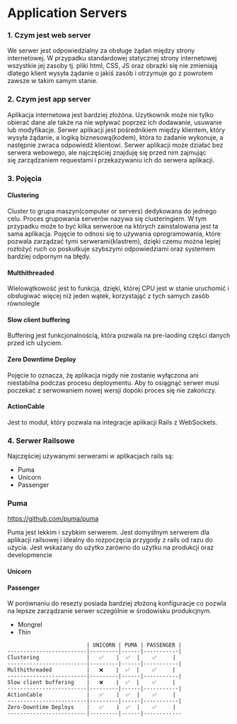# Application Servers

### 1. Czym jest web server
We serwer jest odpowiedzialny za obsługe żądań między strony internetowej. W przypadku standardowej statycznej strony internetowej wszystkie jej zasoby tj. pliki html, CSS, JS oraz obrazki się nie zmieniają dlatego klient wysyła żądanie o jakiś zasób i otrzymuje go z powrotem zawsze w takim samym stanie.

### 2. Czym jest app server
Aplikacja internetowa jest bardziej złożóna. Uzytkownik może nie tylko obierać dane ale także na nie wpływać poprzez ich dodawanie, usuwanie lub modyfikacje. Serwer aplikacji jest pośrednikiem między klientem, który wysyła żądanie, a logiką biznesową(kodem), która to żadanie wykonuje, a następnie zwraca odpowiedź klientowi. Serwer aplikacji może działać bez serwera webowego, ale najczęściej znajduję się przed nim zajmując się zarządzaniem requestami i przekazywaniu ich do serwera aplikacji.

### 3. Pojęcia

#### Clustering
Cluster to grupa maszyn(computer or servers) dedykowana do jednego celu. Proces grupowania serverów nazywa się clusteringiem. W tym przypadku może to być kilka serweróœ na których zainstalowana jest ta sama aplikacja. Pojęcie to odnosi się to używania oprogramowania, które pozwala zarządzać tymi serwerami(klastrem), dzięki czemu można lepiej rozłożyć ruch co poskutkuje szybszymi odpowiedziami oraz systemem bardziej odpornym na błędy.

#### Multhithreaded
Wielowątkowość jest to funkcja, dzięki, której CPU jest w stanie uruchomić i obsługiwać więcej niż jeden wątek, korzystająć z tych samych zasób równolegle

#### Slow client buffering
Buffering jest funkcjonalnością, która pozwala na pre-laoding części danych przed ich użyciem.

#### Zero Downtime Deploy
Pojęcie to oznacza, żę aplikacja nigdy nie zostanie wyłączona ani niestabilna podczas procesu deploymentu. Aby to osiągnąć serwer musi poczekać z serwowaniem nowej wersji dopóki proces się nie zakończy.

#### ActionCable
Jest to moduł, który pozwala na integracje aplikacji Rails z WebSockets.

### 4. Serwer Railsowe
Najczęściej używanymi serwerami w aplikacjach rails są:

- Puma
- Unicorn
- Passenger

### Puma
https://github.com/puma/puma

Puma jest lekkim i szybkim serwerem. Jest domyśłnym serwerem dla aplikacji railsowej i idealny do rozpoczęcia przygody z rails od razu do użycia.  Jest wskazany do użytko zarówno do użytku na produkcji oraz developmencie

#### Unicorn

#### Passenger
W porównaniu do resezty posiada bardziej złożoną konfiguracje co pozwla na lepsze zarządzanie serwer sczególnie w środowisku produkcjnym.


- Mongrel
- Thin

```
                         | UNICORN | PUMA | PASSENGER |
-------------------------|---------|------|-----------|
Clustering               |   ✅    |  ✅  |    ✅     |
-------------------------|---------|------|-----------|
Multhithreaded           |   ❌    |  ✅  |    ✅     |
-------------------------|---------|------|-----------|
Slow client buffering    |   ❌    |  ✅  |    ✅     |
-------------------------|---------|------|-----------|
ActionCable              |   ✅    |  ✅  |    ✅     |
-------------------------|---------|------|-----------|
Zero-Downtime Deploys    |   ✅    |  ✅  |    ✅     |
-------------------------|---------|------|------------
```

